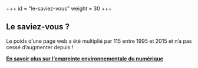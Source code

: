+++
id = "le-saviez-vous"
weight = 30
+++

## Le saviez-vous ?

Le poids d’une page web a été multiplié par 115 entre 1995 et 2015 et n’a pas cessé d’augmenter depuis !

[**En savoir plus sur l’empreinte environnementale du numérique**](https://www.greenit.fr/empreinte-environnementale-du-numerique-mondial/)
